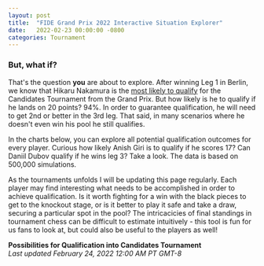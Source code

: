 ```yaml
---
layout: post
title:  "FIDE Grand Prix 2022 Interactive Situation Explorer"
date:   2022-02-23 00:00:00 -0800
categories: Tournament
---
```

<script src="https://cdn.plot.ly/plotly-latest.min.js"></script> 

### But, what if?

That's the question **you** are about to explore. After winning Leg 1 in Berlin, we know that Hikaru Nakamura is the [most likely to qualify][odds] for the Candidates Tournament from the Grand Prix. But how likely is he to qualify if he lands on 20 points? 94%. In order to guarantee qualification, he will need to get 2nd or better in the 3rd leg. That said, in many scenarios where he doesn't even win his pool he still qualifies. 

In the charts below, you can explore all potential qualification outcomes for every player. Curious how likely Anish Giri is to qualify if he scores 17? Can Daniil Dubov qualify if he wins leg 3? Take a look. The data is based on 500,000 simulations.

As the tournaments unfolds I will be updating this page regularly. Each player may find interesting what needs to be accomplished in order to achieve qualification. Is it worth fighting for a win with the black pieces to get to the knockout stage, or is it better to play it safe and take a draw, securing a particular spot in the pool? The intricacicies of final standings in tournament chess can be difficult to estimate intuitively - this tool is fun for us fans to look at, but could also be useful to the players as well!

**Possibilities for Qualification into Candidates Tournament** 
<br>
*Last updated February 24, 2022 12:00 AM PT GMT-8*
<div>                            <div id="089b5d05-8a50-40c1-a182-aa13a49aa068" class="plotly-graph-div" style="height:3500px; width:100%;"></div>            <script type="text/javascript">                                    window.PLOTLYENV=window.PLOTLYENV || {};                                    if (document.getElementById("089b5d05-8a50-40c1-a182-aa13a49aa068")) {                    Plotly.newPlot(                        "089b5d05-8a50-40c1-a182-aa13a49aa068",                        [{"alignmentgroup":"True","hovertemplate":"Probability: %{y}","legendgroup":"DNQ","marker":{"color":"#219ebc","pattern":{"shape":""}},"name":"DNQ","offsetgroup":"DNQ","orientation":"v","showlegend":true,"textposition":"auto","x":[0.0,1.0,2.0,3.0,4.0,5.0,6.0,7.0,8.0,9.0,10.0,11.0,12.0,13.0,14.0,15.0,16.0,17.0,20.0,23.0,26.0],"xaxis":"x23","y":[0.0,0.0,0.063356,0.052482,0.091642,0.116786,0.184954,0.0,0.0,0.211162,0.0,0.0,0.129804,0.0,0.0,0.124294,0.0,0.0,0.0,0.0,0.0],"yaxis":"y23","type":"bar"},{"alignmentgroup":"True","hovertemplate":"Probability: %{y}","legendgroup":"DNQ","marker":{"color":"#219ebc","pattern":{"shape":""}},"name":"DNQ","offsetgroup":"DNQ","orientation":"v","showlegend":false,"textposition":"auto","x":[0.0,1.0,2.0,3.0,4.0,5.0,6.0,7.0,8.0,9.0,10.0,11.0,12.0,13.0,14.0,15.0,16.0,17.0,20.0,23.0,26.0],"xaxis":"x22","y":[0.161892,0.110626,0.134104,0.130256,0.154982,0.06696,0.049466,0.07182,0.030768,0.015442,0.025254,0.018276,0.004844,0.008654,0.008468,0.001366,0.000932,0.001338,6.4e-05,0.0,0.0],"yaxis":"y22","type":"bar"},{"alignmentgroup":"True","hovertemplate":"Probability: %{y}","legendgroup":"DNQ","marker":{"color":"#219ebc","pattern":{"shape":""}},"name":"DNQ","offsetgroup":"DNQ","orientation":"v","showlegend":false,"textposition":"auto","x":[0.0,1.0,2.0,3.0,4.0,5.0,6.0,7.0,8.0,9.0,10.0,11.0,12.0,13.0,14.0,15.0,16.0,17.0,20.0,23.0,26.0],"xaxis":"x21","y":[0.2684,0.12163,0.139202,0.13834,0.177428,0.0,0.0,0.107166,0.0,0.0,0.030416,0.0,0.0,0.017222,0.0,0.0,0.0,0.0,0.0,0.0,0.0],"yaxis":"y21","type":"bar"},{"alignmentgroup":"True","hovertemplate":"Probability: %{y}","legendgroup":"DNQ","marker":{"color":"#219ebc","pattern":{"shape":""}},"name":"DNQ","offsetgroup":"DNQ","orientation":"v","showlegend":false,"textposition":"auto","x":[0.0,1.0,2.0,3.0,4.0,5.0,6.0,7.0,8.0,9.0,10.0,11.0,12.0,13.0,14.0,15.0,16.0,17.0,20.0,23.0,26.0],"xaxis":"x20","y":[0.343638,0.148476,0.150316,0.112604,0.116184,0.034586,0.021416,0.03814,0.01128,0.005494,0.00864,0.004488,0.00102,0.001512,0.001458,0.000166,7.4e-05,0.000162,4e-06,0.0,0.0],"yaxis":"y20","type":"bar"},{"alignmentgroup":"True","hovertemplate":"Probability: %{y}","legendgroup":"DNQ","marker":{"color":"#219ebc","pattern":{"shape":""}},"name":"DNQ","offsetgroup":"DNQ","orientation":"v","showlegend":false,"textposition":"auto","x":[0.0,1.0,2.0,3.0,4.0,5.0,6.0,7.0,8.0,9.0,10.0,11.0,12.0,13.0,14.0,15.0,16.0,17.0,20.0,23.0,26.0],"xaxis":"x19","y":[0.003118,0.005204,0.01299,0.021706,0.04153,0.039492,0.04899,0.067344,0.058294,0.039302,0.062734,0.09351,0.024634,0.047742,0.107352,0.023846,0.024558,0.052188,0.005452,0.0,0.0],"yaxis":"y19","type":"bar"},{"alignmentgroup":"True","hovertemplate":"Probability: %{y}","legendgroup":"DNQ","marker":{"color":"#219ebc","pattern":{"shape":""}},"name":"DNQ","offsetgroup":"DNQ","orientation":"v","showlegend":false,"textposition":"auto","x":[0.0,1.0,2.0,3.0,4.0,5.0,6.0,7.0,8.0,9.0,10.0,11.0,12.0,13.0,14.0,15.0,16.0,17.0,20.0,23.0,26.0],"xaxis":"x18","y":[0.0,0.0,0.0,0.210442,0.111576,0.196334,0.14056,0.175548,0.0,0.0,0.094588,0.0,0.0,0.041844,0.0,0.0,0.017884,0.0,0.0,0.0,0.0],"yaxis":"y18","type":"bar"},{"alignmentgroup":"True","hovertemplate":"Probability: %{y}","legendgroup":"DNQ","marker":{"color":"#219ebc","pattern":{"shape":""}},"name":"DNQ","offsetgroup":"DNQ","orientation":"v","showlegend":false,"textposition":"auto","x":[0.0,1.0,2.0,3.0,4.0,5.0,6.0,7.0,8.0,9.0,10.0,11.0,12.0,13.0,14.0,15.0,16.0,17.0,20.0,23.0,26.0],"xaxis":"x17","y":[0.021886,0.02664,0.05736,0.072628,0.121976,0.088564,0.096854,0.103018,0.072236,0.042022,0.053454,0.064948,0.020374,0.030554,0.047022,0.012322,0.009,0.014016,0.000954,0.0,0.0],"yaxis":"y17","type":"bar"},{"alignmentgroup":"True","hovertemplate":"Probability: %{y}","legendgroup":"DNQ","marker":{"color":"#219ebc","pattern":{"shape":""}},"name":"DNQ","offsetgroup":"DNQ","orientation":"v","showlegend":false,"textposition":"auto","x":[0.0,1.0,2.0,3.0,4.0,5.0,6.0,7.0,8.0,9.0,10.0,11.0,12.0,13.0,14.0,15.0,16.0,17.0,20.0,23.0,26.0],"xaxis":"x16","y":[0.481326,0.137918,0.129148,0.096448,0.085432,0.0,0.0,0.050162,0.0,0.0,0.014752,0.0,0.0,0.004788,0.0,0.0,0.0,0.0,0.0,0.0,0.0],"yaxis":"y16","type":"bar"},{"alignmentgroup":"True","hovertemplate":"Probability: %{y}","legendgroup":"DNQ","marker":{"color":"#219ebc","pattern":{"shape":""}},"name":"DNQ","offsetgroup":"DNQ","orientation":"v","showlegend":false,"textposition":"auto","x":[0.0,1.0,2.0,3.0,4.0,5.0,6.0,7.0,8.0,9.0,10.0,11.0,12.0,13.0,14.0,15.0,16.0,17.0,20.0,23.0,26.0],"xaxis":"x15","y":[0.398738,0.137386,0.143536,0.114176,0.122398,0.0,0.0,0.058634,0.0,0.0,0.018094,0.0,0.0,0.006976,0.0,0.0,0.0,0.0,0.0,0.0,0.0],"yaxis":"y15","type":"bar"},{"alignmentgroup":"True","hovertemplate":"Probability: %{y}","legendgroup":"DNQ","marker":{"color":"#219ebc","pattern":{"shape":""}},"name":"DNQ","offsetgroup":"DNQ","orientation":"v","showlegend":false,"textposition":"auto","x":[0.0,1.0,2.0,3.0,4.0,5.0,6.0,7.0,8.0,9.0,10.0,11.0,12.0,13.0,14.0,15.0,16.0,17.0,20.0,23.0,26.0],"xaxis":"x14","y":[0.0,0.0,0.0,0.0,0.0,0.0,0.0,0.0,0.0,0.0,0.0,0.0,0.0,0.105058,0.06884,0.11558,0.100966,0.077898,0.008796,0.0,0.0],"yaxis":"y14","type":"bar"},{"alignmentgroup":"True","hovertemplate":"Probability: %{y}","legendgroup":"DNQ","marker":{"color":"#219ebc","pattern":{"shape":""}},"name":"DNQ","offsetgroup":"DNQ","orientation":"v","showlegend":false,"textposition":"auto","x":[0.0,1.0,2.0,3.0,4.0,5.0,6.0,7.0,8.0,9.0,10.0,11.0,12.0,13.0,14.0,15.0,16.0,17.0,20.0,23.0,26.0],"xaxis":"x13","y":[0.0,0.0,0.0,0.0,0.0,0.0,0.0,0.096604,0.068898,0.12697,0.13573,0.244688,0.0,0.0,0.172542,0.0,0.0,0.053692,0.001702,0.0,0.0],"yaxis":"y13","type":"bar"},{"alignmentgroup":"True","hovertemplate":"Probability: %{y}","legendgroup":"DNQ","marker":{"color":"#219ebc","pattern":{"shape":""}},"name":"DNQ","offsetgroup":"DNQ","orientation":"v","showlegend":false,"textposition":"auto","x":[0.0,1.0,2.0,3.0,4.0,5.0,6.0,7.0,8.0,9.0,10.0,11.0,12.0,13.0,14.0,15.0,16.0,17.0,20.0,23.0,26.0],"xaxis":"x12","y":[0.0,0.0,0.0,0.0,0.0,0.0,0.0,0.0,0.0,0.0,0.053862,0.046998,0.082938,0.111578,0.21295,0.0,0.0,0.117288,0.017608,0.0,0.0],"yaxis":"y12","type":"bar"},{"alignmentgroup":"True","hovertemplate":"Probability: %{y}","legendgroup":"DNQ","marker":{"color":"#219ebc","pattern":{"shape":""}},"name":"DNQ","offsetgroup":"DNQ","orientation":"v","showlegend":false,"textposition":"auto","x":[0.0,1.0,2.0,3.0,4.0,5.0,6.0,7.0,8.0,9.0,10.0,11.0,12.0,13.0,14.0,15.0,16.0,17.0,20.0,23.0,26.0],"xaxis":"x11","y":[0.009196,0.013182,0.027564,0.042432,0.076704,0.063366,0.072328,0.087488,0.07134,0.031832,0.05439,0.075334,0.022082,0.04857,0.074802,0.023572,0.022162,0.0314,0.002766,0.0,0.0],"yaxis":"y11","type":"bar"},{"alignmentgroup":"True","hovertemplate":"Probability: %{y}","legendgroup":"DNQ","marker":{"color":"#219ebc","pattern":{"shape":""}},"name":"DNQ","offsetgroup":"DNQ","orientation":"v","showlegend":false,"textposition":"auto","x":[0.0,1.0,2.0,3.0,4.0,5.0,6.0,7.0,8.0,9.0,10.0,11.0,12.0,13.0,14.0,15.0,16.0,17.0,20.0,23.0,26.0],"xaxis":"x10","y":[0.016506,0.020646,0.050962,0.065504,0.119316,0.0905,0.107262,0.108834,0.087236,0.043702,0.052532,0.075448,0.01858,0.024742,0.049458,0.008888,0.006642,0.013208,0.001018,0.0,0.0],"yaxis":"y10","type":"bar"},{"alignmentgroup":"True","hovertemplate":"Probability: %{y}","legendgroup":"DNQ","marker":{"color":"#219ebc","pattern":{"shape":""}},"name":"DNQ","offsetgroup":"DNQ","orientation":"v","showlegend":false,"textposition":"auto","x":[0.0,1.0,2.0,3.0,4.0,5.0,6.0,7.0,8.0,9.0,10.0,11.0,12.0,13.0,14.0,15.0,16.0,17.0,20.0,23.0,26.0],"xaxis":"x9","y":[0.0,0.0,0.13092,0.086366,0.202164,0.1467,0.237468,0.0,0.0,0.125722,0.0,0.0,0.04833,0.0,0.0,0.018278,0.0,0.0,0.0,0.0,0.0],"yaxis":"y9","type":"bar"},{"alignmentgroup":"True","hovertemplate":"Probability: %{y}","legendgroup":"DNQ","marker":{"color":"#219ebc","pattern":{"shape":""}},"name":"DNQ","offsetgroup":"DNQ","orientation":"v","showlegend":false,"textposition":"auto","x":[0.0,1.0,2.0,3.0,4.0,5.0,6.0,7.0,8.0,9.0,10.0,11.0,12.0,13.0,14.0,15.0,16.0,17.0,20.0,23.0,26.0],"xaxis":"x8","y":[0.0,0.0,0.0,0.0,0.0,0.0,0.0,0.090336,0.070756,0.084796,0.127318,0.169112,0.0,0.0,0.266178,0.0,0.0,0.0706,0.005342,0.0,0.0],"yaxis":"y8","type":"bar"},{"alignmentgroup":"True","hovertemplate":"Probability: %{y}","legendgroup":"DNQ","marker":{"color":"#219ebc","pattern":{"shape":""}},"name":"DNQ","offsetgroup":"DNQ","orientation":"v","showlegend":false,"textposition":"auto","x":[0.0,1.0,2.0,3.0,4.0,5.0,6.0,7.0,8.0,9.0,10.0,11.0,12.0,13.0,14.0,15.0,16.0,17.0,20.0,23.0,26.0],"xaxis":"x7","y":[0.040446,0.042056,0.089202,0.098824,0.150394,0.097206,0.098884,0.100142,0.06355,0.03984,0.043762,0.048988,0.0138,0.016286,0.027346,0.0047,0.00301,0.005872,0.00035,0.0,0.0],"yaxis":"y7","type":"bar"},{"alignmentgroup":"True","hovertemplate":"Probability: %{y}","legendgroup":"DNQ","marker":{"color":"#219ebc","pattern":{"shape":""}},"name":"DNQ","offsetgroup":"DNQ","orientation":"v","showlegend":false,"textposition":"auto","x":[0.0,1.0,2.0,3.0,4.0,5.0,6.0,7.0,8.0,9.0,10.0,11.0,12.0,13.0,14.0,15.0,16.0,17.0,20.0,23.0,26.0],"xaxis":"x6","y":[0.004886,0.008106,0.016392,0.027524,0.053276,0.048192,0.05531,0.078176,0.06912,0.031812,0.058616,0.089936,0.021386,0.048372,0.093714,0.021472,0.023776,0.041748,0.003398,0.0,0.0],"yaxis":"y6","type":"bar"},{"alignmentgroup":"True","hovertemplate":"Probability: %{y}","legendgroup":"DNQ","marker":{"color":"#219ebc","pattern":{"shape":""}},"name":"DNQ","offsetgroup":"DNQ","orientation":"v","showlegend":false,"textposition":"auto","x":[0.0,1.0,2.0,3.0,4.0,5.0,6.0,7.0,8.0,9.0,10.0,11.0,12.0,13.0,14.0,15.0,16.0,17.0,20.0,23.0,26.0],"xaxis":"x5","y":[0.0,0.0,0.0,0.190482,0.103086,0.132818,0.14701,0.217232,0.0,0.0,0.138394,0.0,0.0,0.043294,0.0,0.0,0.019584,0.0,0.0,0.0,0.0],"yaxis":"y5","type":"bar"},{"alignmentgroup":"True","hovertemplate":"Probability: %{y}","legendgroup":"DNQ","marker":{"color":"#219ebc","pattern":{"shape":""}},"name":"DNQ","offsetgroup":"DNQ","orientation":"v","showlegend":false,"textposition":"auto","x":[0.0,1.0,2.0,3.0,4.0,5.0,6.0,7.0,8.0,9.0,10.0,11.0,12.0,13.0,14.0,15.0,16.0,17.0,20.0,23.0,26.0],"xaxis":"x4","y":[0.460672,0.134762,0.137294,0.099796,0.111482,0.0,0.0,0.044332,0.0,0.0,0.009516,0.0,0.0,0.00213,0.0,0.0,0.0,0.0,0.0,0.0,0.0],"yaxis":"y4","type":"bar"},{"alignmentgroup":"True","hovertemplate":"Probability: %{y}","legendgroup":"DNQ","marker":{"color":"#219ebc","pattern":{"shape":""}},"name":"DNQ","offsetgroup":"DNQ","orientation":"v","showlegend":false,"textposition":"auto","x":[0.0,1.0,2.0,3.0,4.0,5.0,6.0,7.0,8.0,9.0,10.0,11.0,12.0,13.0,14.0,15.0,16.0,17.0,20.0,23.0,26.0],"xaxis":"x3","y":[0.0,0.0,0.26831,0.129912,0.139058,0.13998,0.144794,0.0,0.0,0.116022,0.0,0.0,0.036694,0.0,0.0,0.019822,0.0,0.0,0.0,0.0,0.0],"yaxis":"y3","type":"bar"},{"alignmentgroup":"True","hovertemplate":"Probability: %{y}","legendgroup":"DNQ","marker":{"color":"#219ebc","pattern":{"shape":""}},"name":"DNQ","offsetgroup":"DNQ","orientation":"v","showlegend":false,"textposition":"auto","x":[0.0,1.0,2.0,3.0,4.0,5.0,6.0,7.0,8.0,9.0,10.0,11.0,12.0,13.0,14.0,15.0,16.0,17.0,20.0,23.0,26.0],"xaxis":"x2","y":[0.0,0.0,0.0,0.0,0.060516,0.052568,0.08874,0.115458,0.200606,0.0,0.0,0.193436,0.0,0.0,0.119678,0.0,0.0,0.029796,0.0,0.0,0.0],"yaxis":"y2","type":"bar"},{"alignmentgroup":"True","hovertemplate":"Probability: %{y}","legendgroup":"DNQ","marker":{"color":"#219ebc","pattern":{"shape":""}},"name":"DNQ","offsetgroup":"DNQ","orientation":"v","showlegend":false,"textposition":"auto","x":[0.0,1.0,2.0,3.0,4.0,5.0,6.0,7.0,8.0,9.0,10.0,11.0,12.0,13.0,14.0,15.0,16.0,17.0,20.0,23.0,26.0],"xaxis":"x","y":[0.050482,0.052134,0.098634,0.106332,0.140942,0.090756,0.080454,0.083872,0.046052,0.031422,0.043996,0.037498,0.016826,0.030172,0.029208,0.01182,0.007156,0.007654,0.000424,0.0,0.0],"yaxis":"y","type":"bar"},{"alignmentgroup":"True","hovertemplate":"Probability: %{y}","legendgroup":"Second","marker":{"color":"#023047","pattern":{"shape":""}},"name":"Second","offsetgroup":"Second","orientation":"v","showlegend":true,"textposition":"auto","x":[0.0,1.0,2.0,3.0,4.0,5.0,6.0,7.0,8.0,9.0,10.0,11.0,12.0,13.0,14.0,15.0,16.0,17.0,20.0,23.0,26.0],"xaxis":"x23","y":[0.0,0.0,0.0,0.0,0.0,0.0,0.0,0.0,0.0,0.0,0.0,0.0,0.0,0.0,0.0,0.02374,0.0,0.0,0.0,0.0,0.0],"yaxis":"y23","type":"bar"},{"alignmentgroup":"True","hovertemplate":"Probability: %{y}","legendgroup":"Second","marker":{"color":"#023047","pattern":{"shape":""}},"name":"Second","offsetgroup":"Second","orientation":"v","showlegend":false,"textposition":"auto","x":[0.0,1.0,2.0,3.0,4.0,5.0,6.0,7.0,8.0,9.0,10.0,11.0,12.0,13.0,14.0,15.0,16.0,17.0,20.0,23.0,26.0],"xaxis":"x22","y":[0.0,0.0,0.0,0.0,0.0,0.0,0.0,0.0,0.0,0.0,0.0,0.0,0.0,3.2e-05,0.000334,0.000336,0.00042,0.001474,0.000344,4e-05,0.0],"yaxis":"y22","type":"bar"},{"alignmentgroup":"True","hovertemplate":"Probability: %{y}","legendgroup":"Second","marker":{"color":"#023047","pattern":{"shape":""}},"name":"Second","offsetgroup":"Second","orientation":"v","showlegend":false,"textposition":"auto","x":[0.0,1.0,2.0,3.0,4.0,5.0,6.0,7.0,8.0,9.0,10.0,11.0,12.0,13.0,14.0,15.0,16.0,17.0,20.0,23.0,26.0],"xaxis":"x21","y":[0.0,0.0,0.0,0.0,0.0,0.0,0.0,0.0,0.0,0.0,0.0,0.0,0.0,0.000194,0.0,0.0,0.0,0.0,0.0,0.0,0.0],"yaxis":"y21","type":"bar"},{"alignmentgroup":"True","hovertemplate":"Probability: %{y}","legendgroup":"Second","marker":{"color":"#023047","pattern":{"shape":""}},"name":"Second","offsetgroup":"Second","orientation":"v","showlegend":false,"textposition":"auto","x":[0.0,1.0,2.0,3.0,4.0,5.0,6.0,7.0,8.0,9.0,10.0,11.0,12.0,13.0,14.0,15.0,16.0,17.0,20.0,23.0,26.0],"xaxis":"x20","y":[0.0,0.0,0.0,0.0,0.0,0.0,0.0,0.0,0.0,0.0,0.0,0.0,0.0,4e-06,4.6e-05,2.6e-05,3.2e-05,0.000136,2.6e-05,2e-06,0.0],"yaxis":"y20","type":"bar"},{"alignmentgroup":"True","hovertemplate":"Probability: %{y}","legendgroup":"Second","marker":{"color":"#023047","pattern":{"shape":""}},"name":"Second","offsetgroup":"Second","orientation":"v","showlegend":false,"textposition":"auto","x":[0.0,1.0,2.0,3.0,4.0,5.0,6.0,7.0,8.0,9.0,10.0,11.0,12.0,13.0,14.0,15.0,16.0,17.0,20.0,23.0,26.0],"xaxis":"x19","y":[0.0,0.0,0.0,0.0,0.0,0.0,0.0,0.0,0.0,0.0,0.0,0.0,0.0,0.000162,0.00272,0.004742,0.009322,0.046262,0.03164,0.006826,0.0],"yaxis":"y19","type":"bar"},{"alignmentgroup":"True","hovertemplate":"Probability: %{y}","legendgroup":"Second","marker":{"color":"#023047","pattern":{"shape":""}},"name":"Second","offsetgroup":"Second","orientation":"v","showlegend":false,"textposition":"auto","x":[0.0,1.0,2.0,3.0,4.0,5.0,6.0,7.0,8.0,9.0,10.0,11.0,12.0,13.0,14.0,15.0,16.0,17.0,20.0,23.0,26.0],"xaxis":"x18","y":[0.0,0.0,0.0,0.0,0.0,0.0,0.0,0.0,0.0,0.0,0.0,0.0,0.0,0.0,0.0,0.0,0.009062,0.0,0.0,0.0,0.0],"yaxis":"y18","type":"bar"},{"alignmentgroup":"True","hovertemplate":"Probability: %{y}","legendgroup":"Second","marker":{"color":"#023047","pattern":{"shape":""}},"name":"Second","offsetgroup":"Second","orientation":"v","showlegend":false,"textposition":"auto","x":[0.0,1.0,2.0,3.0,4.0,5.0,6.0,7.0,8.0,9.0,10.0,11.0,12.0,13.0,14.0,15.0,16.0,17.0,20.0,23.0,26.0],"xaxis":"x17","y":[0.0,0.0,0.0,0.0,0.0,0.0,0.0,0.0,0.0,0.0,0.0,0.0,0.0,8.2e-05,0.001128,0.002338,0.002958,0.013192,0.00528,0.00081,0.0],"yaxis":"y17","type":"bar"},{"alignmentgroup":"True","hovertemplate":"Probability: %{y}","legendgroup":"Second","marker":{"color":"#023047","pattern":{"shape":""}},"name":"Second","offsetgroup":"Second","orientation":"v","showlegend":false,"textposition":"auto","x":[0.0,1.0,2.0,3.0,4.0,5.0,6.0,7.0,8.0,9.0,10.0,11.0,12.0,13.0,14.0,15.0,16.0,17.0,20.0,23.0,26.0],"xaxis":"x16","y":[0.0,0.0,0.0,0.0,0.0,0.0,0.0,0.0,0.0,0.0,0.0,0.0,0.0,2.4e-05,0.0,0.0,0.0,0.0,0.0,0.0,0.0],"yaxis":"y16","type":"bar"},{"alignmentgroup":"True","hovertemplate":"Probability: %{y}","legendgroup":"Second","marker":{"color":"#023047","pattern":{"shape":""}},"name":"Second","offsetgroup":"Second","orientation":"v","showlegend":false,"textposition":"auto","x":[0.0,1.0,2.0,3.0,4.0,5.0,6.0,7.0,8.0,9.0,10.0,11.0,12.0,13.0,14.0,15.0,16.0,17.0,20.0,23.0,26.0],"xaxis":"x15","y":[0.0,0.0,0.0,0.0,0.0,0.0,0.0,0.0,0.0,0.0,0.0,0.0,0.0,5.8e-05,0.0,0.0,0.0,0.0,0.0,0.0,0.0],"yaxis":"y15","type":"bar"},{"alignmentgroup":"True","hovertemplate":"Probability: %{y}","legendgroup":"Second","marker":{"color":"#023047","pattern":{"shape":""}},"name":"Second","offsetgroup":"Second","orientation":"v","showlegend":false,"textposition":"auto","x":[0.0,1.0,2.0,3.0,4.0,5.0,6.0,7.0,8.0,9.0,10.0,11.0,12.0,13.0,14.0,15.0,16.0,17.0,20.0,23.0,26.0],"xaxis":"x14","y":[0.0,0.0,0.0,0.0,0.0,0.0,0.0,0.0,0.0,0.0,0.0,0.0,0.0,0.000602,0.0064,0.016626,0.031036,0.102248,0.06603,0.023162,0.0],"yaxis":"y14","type":"bar"},{"alignmentgroup":"True","hovertemplate":"Probability: %{y}","legendgroup":"Second","marker":{"color":"#023047","pattern":{"shape":""}},"name":"Second","offsetgroup":"Second","orientation":"v","showlegend":false,"textposition":"auto","x":[0.0,1.0,2.0,3.0,4.0,5.0,6.0,7.0,8.0,9.0,10.0,11.0,12.0,13.0,14.0,15.0,16.0,17.0,20.0,23.0,26.0],"xaxis":"x13","y":[0.0,0.0,0.0,0.0,0.0,0.0,0.0,0.0,0.0,0.0,0.0,0.0,0.0,0.0,0.001386,0.0,0.0,0.026488,0.020488,0.0,0.0],"yaxis":"y13","type":"bar"},{"alignmentgroup":"True","hovertemplate":"Probability: %{y}","legendgroup":"Second","marker":{"color":"#023047","pattern":{"shape":""}},"name":"Second","offsetgroup":"Second","orientation":"v","showlegend":false,"textposition":"auto","x":[0.0,1.0,2.0,3.0,4.0,5.0,6.0,7.0,8.0,9.0,10.0,11.0,12.0,13.0,14.0,15.0,16.0,17.0,20.0,23.0,26.0],"xaxis":"x12","y":[0.0,0.0,0.0,0.0,0.0,0.0,0.0,0.0,0.0,0.0,0.0,0.0,0.0,0.0,0.004318,0.0,0.0,0.075532,0.060684,0.003976,0.0],"yaxis":"y12","type":"bar"},{"alignmentgroup":"True","hovertemplate":"Probability: %{y}","legendgroup":"Second","marker":{"color":"#023047","pattern":{"shape":""}},"name":"Second","offsetgroup":"Second","orientation":"v","showlegend":false,"textposition":"auto","x":[0.0,1.0,2.0,3.0,4.0,5.0,6.0,7.0,8.0,9.0,10.0,11.0,12.0,13.0,14.0,15.0,16.0,17.0,20.0,23.0,26.0],"xaxis":"x11","y":[0.0,0.0,0.0,0.0,0.0,0.0,0.0,0.0,0.0,0.0,0.0,0.0,0.0,0.000178,0.002552,0.00547,0.009428,0.037514,0.01823,0.00476,0.0],"yaxis":"y11","type":"bar"},{"alignmentgroup":"True","hovertemplate":"Probability: %{y}","legendgroup":"Second","marker":{"color":"#023047","pattern":{"shape":""}},"name":"Second","offsetgroup":"Second","orientation":"v","showlegend":false,"textposition":"auto","x":[0.0,1.0,2.0,3.0,4.0,5.0,6.0,7.0,8.0,9.0,10.0,11.0,12.0,13.0,14.0,15.0,16.0,17.0,20.0,23.0,26.0],"xaxis":"x10","y":[0.0,0.0,0.0,0.0,0.0,0.0,0.0,0.0,0.0,0.0,0.0,0.0,0.0,7e-05,0.00102,0.00184,0.002488,0.012958,0.00475,0.000564,0.0],"yaxis":"y10","type":"bar"},{"alignmentgroup":"True","hovertemplate":"Probability: %{y}","legendgroup":"Second","marker":{"color":"#023047","pattern":{"shape":""}},"name":"Second","offsetgroup":"Second","orientation":"v","showlegend":false,"textposition":"auto","x":[0.0,1.0,2.0,3.0,4.0,5.0,6.0,7.0,8.0,9.0,10.0,11.0,12.0,13.0,14.0,15.0,16.0,17.0,20.0,23.0,26.0],"xaxis":"x9","y":[0.0,0.0,0.0,0.0,0.0,0.0,0.0,0.0,0.0,0.0,0.0,0.0,0.0,0.0,0.0,0.003782,0.0,0.0,0.0,0.0,0.0],"yaxis":"y9","type":"bar"},{"alignmentgroup":"True","hovertemplate":"Probability: %{y}","legendgroup":"Second","marker":{"color":"#023047","pattern":{"shape":""}},"name":"Second","offsetgroup":"Second","orientation":"v","showlegend":false,"textposition":"auto","x":[0.0,1.0,2.0,3.0,4.0,5.0,6.0,7.0,8.0,9.0,10.0,11.0,12.0,13.0,14.0,15.0,16.0,17.0,20.0,23.0,26.0],"xaxis":"x8","y":[0.0,0.0,0.0,0.0,0.0,0.0,0.0,0.0,0.0,0.0,0.0,0.0,0.0,0.0,0.001142,0.0,0.0,0.026644,0.041402,0.0,0.0],"yaxis":"y8","type":"bar"},{"alignmentgroup":"True","hovertemplate":"Probability: %{y}","legendgroup":"Second","marker":{"color":"#023047","pattern":{"shape":""}},"name":"Second","offsetgroup":"Second","orientation":"v","showlegend":false,"textposition":"auto","x":[0.0,1.0,2.0,3.0,4.0,5.0,6.0,7.0,8.0,9.0,10.0,11.0,12.0,13.0,14.0,15.0,16.0,17.0,20.0,23.0,26.0],"xaxis":"x7","y":[0.0,0.0,0.0,0.0,0.0,0.0,0.0,0.0,0.0,0.0,0.0,0.0,0.0,5.2e-05,0.000658,0.000942,0.001028,0.00526,0.001722,0.00017,0.0],"yaxis":"y7","type":"bar"},{"alignmentgroup":"True","hovertemplate":"Probability: %{y}","legendgroup":"Second","marker":{"color":"#023047","pattern":{"shape":""}},"name":"Second","offsetgroup":"Second","orientation":"v","showlegend":false,"textposition":"auto","x":[0.0,1.0,2.0,3.0,4.0,5.0,6.0,7.0,8.0,9.0,10.0,11.0,12.0,13.0,14.0,15.0,16.0,17.0,20.0,23.0,26.0],"xaxis":"x6","y":[0.0,0.0,0.0,0.0,0.0,0.0,0.0,0.0,0.0,0.0,0.0,0.0,0.0,0.000214,0.002814,0.005408,0.010544,0.045526,0.026578,0.006394,0.0],"yaxis":"y6","type":"bar"},{"alignmentgroup":"True","hovertemplate":"Probability: %{y}","legendgroup":"Second","marker":{"color":"#023047","pattern":{"shape":""}},"name":"Second","offsetgroup":"Second","orientation":"v","showlegend":false,"textposition":"auto","x":[0.0,1.0,2.0,3.0,4.0,5.0,6.0,7.0,8.0,9.0,10.0,11.0,12.0,13.0,14.0,15.0,16.0,17.0,20.0,23.0,26.0],"xaxis":"x5","y":[0.0,0.0,0.0,0.0,0.0,0.0,0.0,0.0,0.0,0.0,0.0,0.0,0.0,0.0,0.0,0.0,0.007188,0.0,0.0,0.0,0.0],"yaxis":"y5","type":"bar"},{"alignmentgroup":"True","hovertemplate":"Probability: %{y}","legendgroup":"Second","marker":{"color":"#023047","pattern":{"shape":""}},"name":"Second","offsetgroup":"Second","orientation":"v","showlegend":false,"textposition":"auto","x":[0.0,1.0,2.0,3.0,4.0,5.0,6.0,7.0,8.0,9.0,10.0,11.0,12.0,13.0,14.0,15.0,16.0,17.0,20.0,23.0,26.0],"xaxis":"x4","y":[0.0,0.0,0.0,0.0,0.0,0.0,0.0,0.0,0.0,0.0,0.0,0.0,0.0,1.4e-05,0.0,0.0,0.0,0.0,0.0,0.0,0.0],"yaxis":"y4","type":"bar"},{"alignmentgroup":"True","hovertemplate":"Probability: %{y}","legendgroup":"Second","marker":{"color":"#023047","pattern":{"shape":""}},"name":"Second","offsetgroup":"Second","orientation":"v","showlegend":false,"textposition":"auto","x":[0.0,1.0,2.0,3.0,4.0,5.0,6.0,7.0,8.0,9.0,10.0,11.0,12.0,13.0,14.0,15.0,16.0,17.0,20.0,23.0,26.0],"xaxis":"x3","y":[0.0,0.0,0.0,0.0,0.0,0.0,0.0,0.0,0.0,0.0,0.0,0.0,0.0,0.0,0.0,0.005022,0.0,0.0,0.0,0.0,0.0],"yaxis":"y3","type":"bar"},{"alignmentgroup":"True","hovertemplate":"Probability: %{y}","legendgroup":"Second","marker":{"color":"#023047","pattern":{"shape":""}},"name":"Second","offsetgroup":"Second","orientation":"v","showlegend":false,"textposition":"auto","x":[0.0,1.0,2.0,3.0,4.0,5.0,6.0,7.0,8.0,9.0,10.0,11.0,12.0,13.0,14.0,15.0,16.0,17.0,20.0,23.0,26.0],"xaxis":"x2","y":[0.0,0.0,0.0,0.0,0.0,0.0,0.0,0.0,0.0,0.0,0.0,0.0,0.0,0.0,0.001698,0.0,0.0,0.080538,0.0,0.0,0.0],"yaxis":"y2","type":"bar"},{"alignmentgroup":"True","hovertemplate":"Probability: %{y}","legendgroup":"Second","marker":{"color":"#023047","pattern":{"shape":""}},"name":"Second","offsetgroup":"Second","orientation":"v","showlegend":false,"textposition":"auto","x":[0.0,1.0,2.0,3.0,4.0,5.0,6.0,7.0,8.0,9.0,10.0,11.0,12.0,13.0,14.0,15.0,16.0,17.0,20.0,23.0,26.0],"xaxis":"x","y":[0.0,0.0,0.0,0.0,0.0,0.0,0.0,0.0,0.0,0.0,0.0,0.0,0.0,0.00012,0.001294,0.00263,0.003176,0.009238,0.003486,0.000726,0.0],"yaxis":"y","type":"bar"},{"alignmentgroup":"True","hovertemplate":"Probability: %{y}","legendgroup":"First","marker":{"color":"#ffb703","pattern":{"shape":""}},"name":"First","offsetgroup":"First","orientation":"v","showlegend":true,"textposition":"auto","x":[0.0,1.0,2.0,3.0,4.0,5.0,6.0,7.0,8.0,9.0,10.0,11.0,12.0,13.0,14.0,15.0,16.0,17.0,20.0,23.0,26.0],"xaxis":"x23","y":[0.0,0.0,0.0,0.0,0.0,0.0,0.0,0.0,0.0,0.0,0.0,0.0,0.0,0.0,0.0,0.00178,0.0,0.0,0.0,0.0,0.0],"yaxis":"y23","type":"bar"},{"alignmentgroup":"True","hovertemplate":"Probability: %{y}","legendgroup":"First","marker":{"color":"#ffb703","pattern":{"shape":""}},"name":"First","offsetgroup":"First","orientation":"v","showlegend":false,"textposition":"auto","x":[0.0,1.0,2.0,3.0,4.0,5.0,6.0,7.0,8.0,9.0,10.0,11.0,12.0,13.0,14.0,15.0,16.0,17.0,20.0,23.0,26.0],"xaxis":"x22","y":[0.0,0.0,0.0,0.0,0.0,0.0,0.0,0.0,0.0,0.0,0.0,0.0,0.0,0.0,1.4e-05,5.6e-05,9.8e-05,0.00057,0.000556,0.000168,4.6e-05],"yaxis":"y22","type":"bar"},{"alignmentgroup":"True","hovertemplate":"Probability: %{y}","legendgroup":"First","marker":{"color":"#ffb703","pattern":{"shape":""}},"name":"First","offsetgroup":"First","orientation":"v","showlegend":false,"textposition":"auto","x":[0.0,1.0,2.0,3.0,4.0,5.0,6.0,7.0,8.0,9.0,10.0,11.0,12.0,13.0,14.0,15.0,16.0,17.0,20.0,23.0,26.0],"xaxis":"x21","y":[0.0,0.0,0.0,0.0,0.0,0.0,0.0,0.0,0.0,0.0,0.0,0.0,0.0,2e-06,0.0,0.0,0.0,0.0,0.0,0.0,0.0],"yaxis":"y21","type":"bar"},{"alignmentgroup":"True","hovertemplate":"Probability: %{y}","legendgroup":"First","marker":{"color":"#ffb703","pattern":{"shape":""}},"name":"First","offsetgroup":"First","orientation":"v","showlegend":false,"textposition":"auto","x":[0.0,1.0,2.0,3.0,4.0,5.0,6.0,7.0,8.0,9.0,10.0,11.0,12.0,13.0,14.0,15.0,16.0,17.0,20.0,23.0,26.0],"xaxis":"x20","y":[0.0,0.0,0.0,0.0,0.0,0.0,0.0,0.0,0.0,0.0,0.0,0.0,0.0,0.0,2e-06,2e-06,2e-06,3.4e-05,2.2e-05,6e-06,2e-06],"yaxis":"y20","type":"bar"},{"alignmentgroup":"True","hovertemplate":"Probability: %{y}","legendgroup":"First","marker":{"color":"#ffb703","pattern":{"shape":""}},"name":"First","offsetgroup":"First","orientation":"v","showlegend":false,"textposition":"auto","x":[0.0,1.0,2.0,3.0,4.0,5.0,6.0,7.0,8.0,9.0,10.0,11.0,12.0,13.0,14.0,15.0,16.0,17.0,20.0,23.0,26.0],"xaxis":"x19","y":[0.0,0.0,0.0,0.0,0.0,0.0,0.0,0.0,0.0,0.0,0.0,0.0,0.0,2e-06,9.8e-05,0.000472,0.001722,0.016726,0.044258,0.032022,0.02304],"yaxis":"y19","type":"bar"},{"alignmentgroup":"True","hovertemplate":"Probability: %{y}","legendgroup":"First","marker":{"color":"#ffb703","pattern":{"shape":""}},"name":"First","offsetgroup":"First","orientation":"v","showlegend":false,"textposition":"auto","x":[0.0,1.0,2.0,3.0,4.0,5.0,6.0,7.0,8.0,9.0,10.0,11.0,12.0,13.0,14.0,15.0,16.0,17.0,20.0,23.0,26.0],"xaxis":"x18","y":[0.0,0.0,0.0,0.0,0.0,0.0,0.0,0.0,0.0,0.0,0.0,0.0,0.0,0.0,0.0,0.0,0.002162,0.0,0.0,0.0,0.0],"yaxis":"y18","type":"bar"},{"alignmentgroup":"True","hovertemplate":"Probability: %{y}","legendgroup":"First","marker":{"color":"#ffb703","pattern":{"shape":""}},"name":"First","offsetgroup":"First","orientation":"v","showlegend":false,"textposition":"auto","x":[0.0,1.0,2.0,3.0,4.0,5.0,6.0,7.0,8.0,9.0,10.0,11.0,12.0,13.0,14.0,15.0,16.0,17.0,20.0,23.0,26.0],"xaxis":"x17","y":[0.0,0.0,0.0,0.0,0.0,0.0,0.0,0.0,0.0,0.0,0.0,0.0,0.0,0.0,4.8e-05,0.000202,0.000628,0.005134,0.006774,0.003946,0.001652],"yaxis":"y17","type":"bar"},{"alignmentgroup":"True","hovertemplate":"Probability: %{y}","legendgroup":"First","marker":{"color":"#ffb703","pattern":{"shape":""}},"name":"First","offsetgroup":"First","orientation":"v","showlegend":false,"textposition":"auto","x":[0.0,1.0,2.0,3.0,4.0,5.0,6.0,7.0,8.0,9.0,10.0,11.0,12.0,13.0,14.0,15.0,16.0,17.0,20.0,23.0,26.0],"xaxis":"x16","y":[0.0,0.0,0.0,0.0,0.0,0.0,0.0,0.0,0.0,0.0,0.0,0.0,0.0,2e-06,0.0,0.0,0.0,0.0,0.0,0.0,0.0],"yaxis":"y16","type":"bar"},{"alignmentgroup":"True","hovertemplate":"Probability: %{y}","legendgroup":"First","marker":{"color":"#ffb703","pattern":{"shape":""}},"name":"First","offsetgroup":"First","orientation":"v","showlegend":false,"textposition":"auto","x":[0.0,1.0,2.0,3.0,4.0,5.0,6.0,7.0,8.0,9.0,10.0,11.0,12.0,13.0,14.0,15.0,16.0,17.0,20.0,23.0,26.0],"xaxis":"x15","y":[0.0,0.0,0.0,0.0,0.0,0.0,0.0,0.0,0.0,0.0,0.0,0.0,0.0,4e-06,0.0,0.0,0.0,0.0,0.0,0.0,0.0],"yaxis":"y15","type":"bar"},{"alignmentgroup":"True","hovertemplate":"Probability: %{y}","legendgroup":"First","marker":{"color":"#ffb703","pattern":{"shape":""}},"name":"First","offsetgroup":"First","orientation":"v","showlegend":false,"textposition":"auto","x":[0.0,1.0,2.0,3.0,4.0,5.0,6.0,7.0,8.0,9.0,10.0,11.0,12.0,13.0,14.0,15.0,16.0,17.0,20.0,23.0,26.0],"xaxis":"x14","y":[0.0,0.0,0.0,0.0,0.0,0.0,0.0,0.0,0.0,0.0,0.0,0.0,0.0,2e-06,0.000206,0.001018,0.00401,0.028746,0.073574,0.064226,0.104976],"yaxis":"y14","type":"bar"},{"alignmentgroup":"True","hovertemplate":"Probability: %{y}","legendgroup":"First","marker":{"color":"#ffb703","pattern":{"shape":""}},"name":"First","offsetgroup":"First","orientation":"v","showlegend":false,"textposition":"auto","x":[0.0,1.0,2.0,3.0,4.0,5.0,6.0,7.0,8.0,9.0,10.0,11.0,12.0,13.0,14.0,15.0,16.0,17.0,20.0,23.0,26.0],"xaxis":"x13","y":[0.0,0.0,0.0,0.0,0.0,0.0,0.0,0.0,0.0,0.0,0.0,0.0,0.0,0.0,1.8e-05,0.0,0.0,0.004344,0.04645,0.0,0.0],"yaxis":"y13","type":"bar"},{"alignmentgroup":"True","hovertemplate":"Probability: %{y}","legendgroup":"First","marker":{"color":"#ffb703","pattern":{"shape":""}},"name":"First","offsetgroup":"First","orientation":"v","showlegend":false,"textposition":"auto","x":[0.0,1.0,2.0,3.0,4.0,5.0,6.0,7.0,8.0,9.0,10.0,11.0,12.0,13.0,14.0,15.0,16.0,17.0,20.0,23.0,26.0],"xaxis":"x12","y":[0.0,0.0,0.0,0.0,0.0,0.0,0.0,0.0,0.0,0.0,0.0,0.0,0.0,0.0,8.6e-05,0.0,0.0,0.014782,0.0454,0.152,0.0],"yaxis":"y12","type":"bar"},{"alignmentgroup":"True","hovertemplate":"Probability: %{y}","legendgroup":"First","marker":{"color":"#ffb703","pattern":{"shape":""}},"name":"First","offsetgroup":"First","orientation":"v","showlegend":false,"textposition":"auto","x":[0.0,1.0,2.0,3.0,4.0,5.0,6.0,7.0,8.0,9.0,10.0,11.0,12.0,13.0,14.0,15.0,16.0,17.0,20.0,23.0,26.0],"xaxis":"x11","y":[0.0,0.0,0.0,0.0,0.0,0.0,0.0,0.0,0.0,0.0,0.0,0.0,0.0,6e-06,0.000142,0.000558,0.001588,0.014274,0.02149,0.018142,0.015158],"yaxis":"y11","type":"bar"},{"alignmentgroup":"True","hovertemplate":"Probability: %{y}","legendgroup":"First","marker":{"color":"#ffb703","pattern":{"shape":""}},"name":"First","offsetgroup":"First","orientation":"v","showlegend":false,"textposition":"auto","x":[0.0,1.0,2.0,3.0,4.0,5.0,6.0,7.0,8.0,9.0,10.0,11.0,12.0,13.0,14.0,15.0,16.0,17.0,20.0,23.0,26.0],"xaxis":"x10","y":[0.0,0.0,0.0,0.0,0.0,0.0,0.0,0.0,0.0,0.0,0.0,0.0,0.0,0.0,4.2e-05,0.000212,0.000432,0.004906,0.005744,0.002976,0.001014],"yaxis":"y10","type":"bar"},{"alignmentgroup":"True","hovertemplate":"Probability: %{y}","legendgroup":"First","marker":{"color":"#ffb703","pattern":{"shape":""}},"name":"First","offsetgroup":"First","orientation":"v","showlegend":false,"textposition":"auto","x":[0.0,1.0,2.0,3.0,4.0,5.0,6.0,7.0,8.0,9.0,10.0,11.0,12.0,13.0,14.0,15.0,16.0,17.0,20.0,23.0,26.0],"xaxis":"x9","y":[0.0,0.0,0.0,0.0,0.0,0.0,0.0,0.0,0.0,0.0,0.0,0.0,0.0,0.0,0.0,0.00027,0.0,0.0,0.0,0.0,0.0],"yaxis":"y9","type":"bar"},{"alignmentgroup":"True","hovertemplate":"Probability: %{y}","legendgroup":"First","marker":{"color":"#ffb703","pattern":{"shape":""}},"name":"First","offsetgroup":"First","orientation":"v","showlegend":false,"textposition":"auto","x":[0.0,1.0,2.0,3.0,4.0,5.0,6.0,7.0,8.0,9.0,10.0,11.0,12.0,13.0,14.0,15.0,16.0,17.0,20.0,23.0,26.0],"xaxis":"x8","y":[0.0,0.0,0.0,0.0,0.0,0.0,0.0,0.0,0.0,0.0,0.0,0.0,0.0,0.0,1e-05,0.0,0.0,0.00405,0.042314,0.0,0.0],"yaxis":"y8","type":"bar"},{"alignmentgroup":"True","hovertemplate":"Probability: %{y}","legendgroup":"First","marker":{"color":"#ffb703","pattern":{"shape":""}},"name":"First","offsetgroup":"First","orientation":"v","showlegend":false,"textposition":"auto","x":[0.0,1.0,2.0,3.0,4.0,5.0,6.0,7.0,8.0,9.0,10.0,11.0,12.0,13.0,14.0,15.0,16.0,17.0,20.0,23.0,26.0],"xaxis":"x7","y":[0.0,0.0,0.0,0.0,0.0,0.0,0.0,0.0,0.0,0.0,0.0,0.0,0.0,0.0,1.6e-05,9.6e-05,0.000224,0.001944,0.002114,0.000914,0.000202],"yaxis":"y7","type":"bar"},{"alignmentgroup":"True","hovertemplate":"Probability: %{y}","legendgroup":"First","marker":{"color":"#ffb703","pattern":{"shape":""}},"name":"First","offsetgroup":"First","orientation":"v","showlegend":false,"textposition":"auto","x":[0.0,1.0,2.0,3.0,4.0,5.0,6.0,7.0,8.0,9.0,10.0,11.0,12.0,13.0,14.0,15.0,16.0,17.0,20.0,23.0,26.0],"xaxis":"x6","y":[0.0,0.0,0.0,0.0,0.0,0.0,0.0,0.0,0.0,0.0,0.0,0.0,0.0,0.0,0.000126,0.000468,0.001794,0.018888,0.0361,0.027926,0.022008],"yaxis":"y6","type":"bar"},{"alignmentgroup":"True","hovertemplate":"Probability: %{y}","legendgroup":"First","marker":{"color":"#ffb703","pattern":{"shape":""}},"name":"First","offsetgroup":"First","orientation":"v","showlegend":false,"textposition":"auto","x":[0.0,1.0,2.0,3.0,4.0,5.0,6.0,7.0,8.0,9.0,10.0,11.0,12.0,13.0,14.0,15.0,16.0,17.0,20.0,23.0,26.0],"xaxis":"x5","y":[0.0,0.0,0.0,0.0,0.0,0.0,0.0,0.0,0.0,0.0,0.0,0.0,0.0,0.0,0.0,0.0,0.000912,0.0,0.0,0.0,0.0],"yaxis":"y5","type":"bar"},{"alignmentgroup":"True","hovertemplate":"Probability: %{y}","legendgroup":"First","marker":{"color":"#ffb703","pattern":{"shape":""}},"name":"First","offsetgroup":"First","orientation":"v","showlegend":false,"textposition":"auto","x":[0.0,1.0,2.0,3.0,4.0,5.0,6.0,7.0,8.0,9.0,10.0,11.0,12.0,13.0,14.0,15.0,16.0,17.0,20.0,23.0,26.0],"xaxis":"x4","y":[0.0,0.0,0.0,0.0,0.0,0.0,0.0,0.0,0.0,0.0,0.0,0.0,0.0,2e-06,0.0,0.0,0.0,0.0,0.0,0.0,0.0],"yaxis":"y4","type":"bar"},{"alignmentgroup":"True","hovertemplate":"Probability: %{y}","legendgroup":"First","marker":{"color":"#ffb703","pattern":{"shape":""}},"name":"First","offsetgroup":"First","orientation":"v","showlegend":false,"textposition":"auto","x":[0.0,1.0,2.0,3.0,4.0,5.0,6.0,7.0,8.0,9.0,10.0,11.0,12.0,13.0,14.0,15.0,16.0,17.0,20.0,23.0,26.0],"xaxis":"x3","y":[0.0,0.0,0.0,0.0,0.0,0.0,0.0,0.0,0.0,0.0,0.0,0.0,0.0,0.0,0.0,0.000386,0.0,0.0,0.0,0.0,0.0],"yaxis":"y3","type":"bar"},{"alignmentgroup":"True","hovertemplate":"Probability: %{y}","legendgroup":"First","marker":{"color":"#ffb703","pattern":{"shape":""}},"name":"First","offsetgroup":"First","orientation":"v","showlegend":false,"textposition":"auto","x":[0.0,1.0,2.0,3.0,4.0,5.0,6.0,7.0,8.0,9.0,10.0,11.0,12.0,13.0,14.0,15.0,16.0,17.0,20.0,23.0,26.0],"xaxis":"x2","y":[0.0,0.0,0.0,0.0,0.0,0.0,0.0,0.0,0.0,0.0,0.0,0.0,0.0,0.0,2.8e-05,0.0,0.0,0.056938,0.0,0.0,0.0],"yaxis":"y2","type":"bar"},{"alignmentgroup":"True","hovertemplate":"Probability: %{y}","legendgroup":"First","marker":{"color":"#ffb703","pattern":{"shape":""}},"name":"First","offsetgroup":"First","orientation":"v","showlegend":false,"textposition":"auto","x":[0.0,1.0,2.0,3.0,4.0,5.0,6.0,7.0,8.0,9.0,10.0,11.0,12.0,13.0,14.0,15.0,16.0,17.0,20.0,23.0,26.0],"xaxis":"x","y":[0.0,0.0,0.0,0.0,0.0,0.0,0.0,0.0,0.0,0.0,0.0,0.0,0.0,4e-06,5.4e-05,0.000254,0.000612,0.00365,0.004712,0.002808,0.001402],"yaxis":"y","type":"bar"}],                        {"annotations":[{"showarrow":false,"text":"Yu Yangyi","x":0.5,"xanchor":"center","xref":"paper","y":0.024347826086956525,"yanchor":"bottom","yref":"paper"},{"showarrow":false,"text":"Wesley So","x":0.5,"xanchor":"center","xref":"paper","y":0.06869565217391305,"yanchor":"bottom","yref":"paper"},{"showarrow":false,"text":"Vladimir Fedoseev","x":0.5,"xanchor":"center","xref":"paper","y":0.11304347826086958,"yanchor":"bottom","yref":"paper"},{"showarrow":false,"text":"Vincent Keymer","x":0.5,"xanchor":"center","xref":"paper","y":0.15739130434782608,"yanchor":"bottom","yref":"paper"},{"showarrow":false,"text":"Vidit Gujrathi","x":0.5,"xanchor":"center","xref":"paper","y":0.20173913043478262,"yanchor":"bottom","yref":"paper"},{"showarrow":false,"text":"Shakhriyar Mamedyarov","x":0.5,"xanchor":"center","xref":"paper","y":0.24608695652173915,"yanchor":"bottom","yref":"paper"},{"showarrow":false,"text":"Sam Shankland","x":0.5,"xanchor":"center","xref":"paper","y":0.29043478260869565,"yanchor":"bottom","yref":"paper"},{"showarrow":false,"text":"Richard Rapport","x":0.5,"xanchor":"center","xref":"paper","y":0.3347826086956522,"yanchor":"bottom","yref":"paper"},{"showarrow":false,"text":"Pentala Harikrishna","x":0.5,"xanchor":"center","xref":"paper","y":0.37913043478260866,"yanchor":"bottom","yref":"paper"},{"showarrow":false,"text":"Nikita Vitiugov","x":0.5,"xanchor":"center","xref":"paper","y":0.4234782608695652,"yanchor":"bottom","yref":"paper"},{"showarrow":false,"text":"Maxime Vachier-Lagrave","x":0.5,"xanchor":"center","xref":"paper","y":0.4678260869565217,"yanchor":"bottom","yref":"paper"},{"showarrow":false,"text":"Levon Aronian","x":0.5,"xanchor":"center","xref":"paper","y":0.5121739130434783,"yanchor":"bottom","yref":"paper"},{"showarrow":false,"text":"Leinier Dominguez","x":0.5,"xanchor":"center","xref":"paper","y":0.5565217391304347,"yanchor":"bottom","yref":"paper"},{"showarrow":false,"text":"Hikaru Nakamura","x":0.5,"xanchor":"center","xref":"paper","y":0.6008695652173912,"yanchor":"bottom","yref":"paper"},{"showarrow":false,"text":"Grigoriy Oparin","x":0.5,"xanchor":"center","xref":"paper","y":0.6452173913043477,"yanchor":"bottom","yref":"paper"},{"showarrow":false,"text":"Etienne Bacrot","x":0.5,"xanchor":"center","xref":"paper","y":0.6895652173913043,"yanchor":"bottom","yref":"paper"},{"showarrow":false,"text":"Dmitry Andreikin","x":0.5,"xanchor":"center","xref":"paper","y":0.7339130434782608,"yanchor":"bottom","yref":"paper"},{"showarrow":false,"text":"Daniil Dubov","x":0.5,"xanchor":"center","xref":"paper","y":0.7782608695652173,"yanchor":"bottom","yref":"paper"},{"showarrow":false,"text":"Anish Giri","x":0.5,"xanchor":"center","xref":"paper","y":0.8226086956521739,"yanchor":"bottom","yref":"paper"},{"showarrow":false,"text":"Amin Tabatabae","x":0.5,"xanchor":"center","xref":"paper","y":0.8669565217391304,"yanchor":"bottom","yref":"paper"},{"showarrow":false,"text":"Alexei Shirov","x":0.5,"xanchor":"center","xref":"paper","y":0.9113043478260869,"yanchor":"bottom","yref":"paper"},{"showarrow":false,"text":"Alexandr Predke","x":0.5,"xanchor":"center","xref":"paper","y":0.9556521739130435,"yanchor":"bottom","yref":"paper"},{"showarrow":false,"text":"Alexander Grischuk","x":0.5,"xanchor":"center","xref":"paper","y":1.0,"yanchor":"bottom","yref":"paper"}],"barmode":"relative","height":3500,"hovermode":"x unified","legend":{"title":{"text":"Grand Prix Result"},"tracegroupgap":0},"margin":{"t":60},"template":{"data":{"barpolar":[{"marker":{"line":{"color":"white","width":0.5},"pattern":{"fillmode":"overlay","size":10,"solidity":0.2}},"type":"barpolar"}],"bar":[{"error_x":{"color":"rgb(36,36,36)"},"error_y":{"color":"rgb(36,36,36)"},"marker":{"line":{"color":"white","width":0.5},"pattern":{"fillmode":"overlay","size":10,"solidity":0.2}},"type":"bar"}],"carpet":[{"aaxis":{"endlinecolor":"rgb(36,36,36)","gridcolor":"white","linecolor":"white","minorgridcolor":"white","startlinecolor":"rgb(36,36,36)"},"baxis":{"endlinecolor":"rgb(36,36,36)","gridcolor":"white","linecolor":"white","minorgridcolor":"white","startlinecolor":"rgb(36,36,36)"},"type":"carpet"}],"choropleth":[{"colorbar":{"outlinewidth":1,"tickcolor":"rgb(36,36,36)","ticks":"outside"},"type":"choropleth"}],"contourcarpet":[{"colorbar":{"outlinewidth":1,"tickcolor":"rgb(36,36,36)","ticks":"outside"},"type":"contourcarpet"}],"contour":[{"colorbar":{"outlinewidth":1,"tickcolor":"rgb(36,36,36)","ticks":"outside"},"colorscale":[[0.0,"#440154"],[0.1111111111111111,"#482878"],[0.2222222222222222,"#3e4989"],[0.3333333333333333,"#31688e"],[0.4444444444444444,"#26828e"],[0.5555555555555556,"#1f9e89"],[0.6666666666666666,"#35b779"],[0.7777777777777778,"#6ece58"],[0.8888888888888888,"#b5de2b"],[1.0,"#fde725"]],"type":"contour"}],"heatmapgl":[{"colorbar":{"outlinewidth":1,"tickcolor":"rgb(36,36,36)","ticks":"outside"},"colorscale":[[0.0,"#440154"],[0.1111111111111111,"#482878"],[0.2222222222222222,"#3e4989"],[0.3333333333333333,"#31688e"],[0.4444444444444444,"#26828e"],[0.5555555555555556,"#1f9e89"],[0.6666666666666666,"#35b779"],[0.7777777777777778,"#6ece58"],[0.8888888888888888,"#b5de2b"],[1.0,"#fde725"]],"type":"heatmapgl"}],"heatmap":[{"colorbar":{"outlinewidth":1,"tickcolor":"rgb(36,36,36)","ticks":"outside"},"colorscale":[[0.0,"#440154"],[0.1111111111111111,"#482878"],[0.2222222222222222,"#3e4989"],[0.3333333333333333,"#31688e"],[0.4444444444444444,"#26828e"],[0.5555555555555556,"#1f9e89"],[0.6666666666666666,"#35b779"],[0.7777777777777778,"#6ece58"],[0.8888888888888888,"#b5de2b"],[1.0,"#fde725"]],"type":"heatmap"}],"histogram2dcontour":[{"colorbar":{"outlinewidth":1,"tickcolor":"rgb(36,36,36)","ticks":"outside"},"colorscale":[[0.0,"#440154"],[0.1111111111111111,"#482878"],[0.2222222222222222,"#3e4989"],[0.3333333333333333,"#31688e"],[0.4444444444444444,"#26828e"],[0.5555555555555556,"#1f9e89"],[0.6666666666666666,"#35b779"],[0.7777777777777778,"#6ece58"],[0.8888888888888888,"#b5de2b"],[1.0,"#fde725"]],"type":"histogram2dcontour"}],"histogram2d":[{"colorbar":{"outlinewidth":1,"tickcolor":"rgb(36,36,36)","ticks":"outside"},"colorscale":[[0.0,"#440154"],[0.1111111111111111,"#482878"],[0.2222222222222222,"#3e4989"],[0.3333333333333333,"#31688e"],[0.4444444444444444,"#26828e"],[0.5555555555555556,"#1f9e89"],[0.6666666666666666,"#35b779"],[0.7777777777777778,"#6ece58"],[0.8888888888888888,"#b5de2b"],[1.0,"#fde725"]],"type":"histogram2d"}],"histogram":[{"marker":{"line":{"color":"white","width":0.6}},"type":"histogram"}],"mesh3d":[{"colorbar":{"outlinewidth":1,"tickcolor":"rgb(36,36,36)","ticks":"outside"},"type":"mesh3d"}],"parcoords":[{"line":{"colorbar":{"outlinewidth":1,"tickcolor":"rgb(36,36,36)","ticks":"outside"}},"type":"parcoords"}],"pie":[{"automargin":true,"type":"pie"}],"scatter3d":[{"line":{"colorbar":{"outlinewidth":1,"tickcolor":"rgb(36,36,36)","ticks":"outside"}},"marker":{"colorbar":{"outlinewidth":1,"tickcolor":"rgb(36,36,36)","ticks":"outside"}},"type":"scatter3d"}],"scattercarpet":[{"marker":{"colorbar":{"outlinewidth":1,"tickcolor":"rgb(36,36,36)","ticks":"outside"}},"type":"scattercarpet"}],"scattergeo":[{"marker":{"colorbar":{"outlinewidth":1,"tickcolor":"rgb(36,36,36)","ticks":"outside"}},"type":"scattergeo"}],"scattergl":[{"marker":{"colorbar":{"outlinewidth":1,"tickcolor":"rgb(36,36,36)","ticks":"outside"}},"type":"scattergl"}],"scattermapbox":[{"marker":{"colorbar":{"outlinewidth":1,"tickcolor":"rgb(36,36,36)","ticks":"outside"}},"type":"scattermapbox"}],"scatterpolargl":[{"marker":{"colorbar":{"outlinewidth":1,"tickcolor":"rgb(36,36,36)","ticks":"outside"}},"type":"scatterpolargl"}],"scatterpolar":[{"marker":{"colorbar":{"outlinewidth":1,"tickcolor":"rgb(36,36,36)","ticks":"outside"}},"type":"scatterpolar"}],"scatter":[{"marker":{"colorbar":{"outlinewidth":1,"tickcolor":"rgb(36,36,36)","ticks":"outside"}},"type":"scatter"}],"scatterternary":[{"marker":{"colorbar":{"outlinewidth":1,"tickcolor":"rgb(36,36,36)","ticks":"outside"}},"type":"scatterternary"}],"surface":[{"colorbar":{"outlinewidth":1,"tickcolor":"rgb(36,36,36)","ticks":"outside"},"colorscale":[[0.0,"#440154"],[0.1111111111111111,"#482878"],[0.2222222222222222,"#3e4989"],[0.3333333333333333,"#31688e"],[0.4444444444444444,"#26828e"],[0.5555555555555556,"#1f9e89"],[0.6666666666666666,"#35b779"],[0.7777777777777778,"#6ece58"],[0.8888888888888888,"#b5de2b"],[1.0,"#fde725"]],"type":"surface"}],"table":[{"cells":{"fill":{"color":"rgb(237,237,237)"},"line":{"color":"white"}},"header":{"fill":{"color":"rgb(217,217,217)"},"line":{"color":"white"}},"type":"table"}]},"layout":{"annotationdefaults":{"arrowhead":0,"arrowwidth":1},"autotypenumbers":"strict","coloraxis":{"colorbar":{"outlinewidth":1,"tickcolor":"rgb(36,36,36)","ticks":"outside"}},"colorscale":{"diverging":[[0.0,"rgb(103,0,31)"],[0.1,"rgb(178,24,43)"],[0.2,"rgb(214,96,77)"],[0.3,"rgb(244,165,130)"],[0.4,"rgb(253,219,199)"],[0.5,"rgb(247,247,247)"],[0.6,"rgb(209,229,240)"],[0.7,"rgb(146,197,222)"],[0.8,"rgb(67,147,195)"],[0.9,"rgb(33,102,172)"],[1.0,"rgb(5,48,97)"]],"sequential":[[0.0,"#440154"],[0.1111111111111111,"#482878"],[0.2222222222222222,"#3e4989"],[0.3333333333333333,"#31688e"],[0.4444444444444444,"#26828e"],[0.5555555555555556,"#1f9e89"],[0.6666666666666666,"#35b779"],[0.7777777777777778,"#6ece58"],[0.8888888888888888,"#b5de2b"],[1.0,"#fde725"]],"sequentialminus":[[0.0,"#440154"],[0.1111111111111111,"#482878"],[0.2222222222222222,"#3e4989"],[0.3333333333333333,"#31688e"],[0.4444444444444444,"#26828e"],[0.5555555555555556,"#1f9e89"],[0.6666666666666666,"#35b779"],[0.7777777777777778,"#6ece58"],[0.8888888888888888,"#b5de2b"],[1.0,"#fde725"]]},"colorway":["#1F77B4","#FF7F0E","#2CA02C","#D62728","#9467BD","#8C564B","#E377C2","#7F7F7F","#BCBD22","#17BECF"],"font":{"color":"rgb(36,36,36)"},"geo":{"bgcolor":"white","lakecolor":"white","landcolor":"white","showlakes":true,"showland":true,"subunitcolor":"white"},"hoverlabel":{"align":"left"},"hovermode":"closest","mapbox":{"style":"light"},"paper_bgcolor":"white","plot_bgcolor":"white","polar":{"angularaxis":{"gridcolor":"rgb(232,232,232)","linecolor":"rgb(36,36,36)","showgrid":false,"showline":true,"ticks":"outside"},"bgcolor":"white","radialaxis":{"gridcolor":"rgb(232,232,232)","linecolor":"rgb(36,36,36)","showgrid":false,"showline":true,"ticks":"outside"}},"scene":{"xaxis":{"backgroundcolor":"white","gridcolor":"rgb(232,232,232)","gridwidth":2,"linecolor":"rgb(36,36,36)","showbackground":true,"showgrid":false,"showline":true,"ticks":"outside","zeroline":false,"zerolinecolor":"rgb(36,36,36)"},"yaxis":{"backgroundcolor":"white","gridcolor":"rgb(232,232,232)","gridwidth":2,"linecolor":"rgb(36,36,36)","showbackground":true,"showgrid":false,"showline":true,"ticks":"outside","zeroline":false,"zerolinecolor":"rgb(36,36,36)"},"zaxis":{"backgroundcolor":"white","gridcolor":"rgb(232,232,232)","gridwidth":2,"linecolor":"rgb(36,36,36)","showbackground":true,"showgrid":false,"showline":true,"ticks":"outside","zeroline":false,"zerolinecolor":"rgb(36,36,36)"}},"shapedefaults":{"fillcolor":"black","line":{"width":0},"opacity":0.3},"ternary":{"aaxis":{"gridcolor":"rgb(232,232,232)","linecolor":"rgb(36,36,36)","showgrid":false,"showline":true,"ticks":"outside"},"baxis":{"gridcolor":"rgb(232,232,232)","linecolor":"rgb(36,36,36)","showgrid":false,"showline":true,"ticks":"outside"},"bgcolor":"white","caxis":{"gridcolor":"rgb(232,232,232)","linecolor":"rgb(36,36,36)","showgrid":false,"showline":true,"ticks":"outside"}},"title":{"x":0.05},"xaxis":{"automargin":true,"gridcolor":"rgb(232,232,232)","linecolor":"rgb(36,36,36)","showgrid":false,"showline":true,"ticks":"outside","title":{"standoff":15},"zeroline":false,"zerolinecolor":"rgb(36,36,36)"},"yaxis":{"automargin":true,"gridcolor":"rgb(232,232,232)","linecolor":"rgb(36,36,36)","showgrid":false,"showline":true,"ticks":"outside","title":{"standoff":15},"zeroline":false,"zerolinecolor":"rgb(36,36,36)"}}},"xaxis":{"anchor":"y","domain":[0.0,1.0],"title":{"text":"Score"}},"yaxis":{"anchor":"x","domain":[0.0,0.024347826086956525],"tickformat":",.1%","title":{"text":"Probability"}},"xaxis2":{"anchor":"y2","domain":[0.0,1.0],"matches":"x","showticklabels":false},"yaxis2":{"anchor":"x2","domain":[0.044347826086956525,0.06869565217391305],"tickformat":",.1%","title":{"text":"Probability"}},"xaxis3":{"anchor":"y3","domain":[0.0,1.0],"matches":"x","showticklabels":false},"yaxis3":{"anchor":"x3","domain":[0.08869565217391305,0.11304347826086958],"tickformat":",.1%","title":{"text":"Probability"}},"xaxis4":{"anchor":"y4","domain":[0.0,1.0],"matches":"x","showticklabels":false},"yaxis4":{"anchor":"x4","domain":[0.13304347826086957,0.15739130434782608],"tickformat":",.1%","title":{"text":"Probability"}},"xaxis5":{"anchor":"y5","domain":[0.0,1.0],"matches":"x","showticklabels":false},"yaxis5":{"anchor":"x5","domain":[0.1773913043478261,0.20173913043478262],"tickformat":",.1%","title":{"text":"Probability"}},"xaxis6":{"anchor":"y6","domain":[0.0,1.0],"matches":"x","showticklabels":false},"yaxis6":{"anchor":"x6","domain":[0.22173913043478263,0.24608695652173915],"tickformat":",.1%","title":{"text":"Probability"}},"xaxis7":{"anchor":"y7","domain":[0.0,1.0],"matches":"x","showticklabels":false},"yaxis7":{"anchor":"x7","domain":[0.26608695652173914,0.29043478260869565],"tickformat":",.1%","title":{"text":"Probability"}},"xaxis8":{"anchor":"y8","domain":[0.0,1.0],"matches":"x","showticklabels":false},"yaxis8":{"anchor":"x8","domain":[0.31043478260869567,0.3347826086956522],"tickformat":",.1%","title":{"text":"Probability"}},"xaxis9":{"anchor":"y9","domain":[0.0,1.0],"matches":"x","showticklabels":false},"yaxis9":{"anchor":"x9","domain":[0.35478260869565215,0.37913043478260866],"tickformat":",.1%","title":{"text":"Probability"}},"xaxis10":{"anchor":"y10","domain":[0.0,1.0],"matches":"x","showticklabels":false},"yaxis10":{"anchor":"x10","domain":[0.3991304347826087,0.4234782608695652],"tickformat":",.1%","title":{"text":"Probability"}},"xaxis11":{"anchor":"y11","domain":[0.0,1.0],"matches":"x","showticklabels":false},"yaxis11":{"anchor":"x11","domain":[0.4434782608695652,0.4678260869565217],"tickformat":",.1%","title":{"text":"Probability"}},"xaxis12":{"anchor":"y12","domain":[0.0,1.0],"matches":"x","showticklabels":false},"yaxis12":{"anchor":"x12","domain":[0.48782608695652174,0.5121739130434783],"tickformat":",.1%","title":{"text":"Probability"}},"xaxis13":{"anchor":"y13","domain":[0.0,1.0],"matches":"x","showticklabels":false},"yaxis13":{"anchor":"x13","domain":[0.5321739130434782,0.5565217391304347],"tickformat":",.1%","title":{"text":"Probability"}},"xaxis14":{"anchor":"y14","domain":[0.0,1.0],"matches":"x","showticklabels":false},"yaxis14":{"anchor":"x14","domain":[0.5765217391304347,0.6008695652173912],"tickformat":",.1%","title":{"text":"Probability"}},"xaxis15":{"anchor":"y15","domain":[0.0,1.0],"matches":"x","showticklabels":false},"yaxis15":{"anchor":"x15","domain":[0.6208695652173912,0.6452173913043477],"tickformat":",.1%","title":{"text":"Probability"}},"xaxis16":{"anchor":"y16","domain":[0.0,1.0],"matches":"x","showticklabels":false},"yaxis16":{"anchor":"x16","domain":[0.6652173913043478,0.6895652173913043],"tickformat":",.1%","title":{"text":"Probability"}},"xaxis17":{"anchor":"y17","domain":[0.0,1.0],"matches":"x","showticklabels":false},"yaxis17":{"anchor":"x17","domain":[0.7095652173913043,0.7339130434782608],"tickformat":",.1%","title":{"text":"Probability"}},"xaxis18":{"anchor":"y18","domain":[0.0,1.0],"matches":"x","showticklabels":false},"yaxis18":{"anchor":"x18","domain":[0.7539130434782608,0.7782608695652173],"tickformat":",.1%","title":{"text":"Probability"}},"xaxis19":{"anchor":"y19","domain":[0.0,1.0],"matches":"x","showticklabels":false},"yaxis19":{"anchor":"x19","domain":[0.7982608695652174,0.8226086956521739],"tickformat":",.1%","title":{"text":"Probability"}},"xaxis20":{"anchor":"y20","domain":[0.0,1.0],"matches":"x","showticklabels":false},"yaxis20":{"anchor":"x20","domain":[0.8426086956521739,0.8669565217391304],"tickformat":",.1%","title":{"text":"Probability"}},"xaxis21":{"anchor":"y21","domain":[0.0,1.0],"matches":"x","showticklabels":false},"yaxis21":{"anchor":"x21","domain":[0.8869565217391304,0.9113043478260869],"tickformat":",.1%","title":{"text":"Probability"}},"xaxis22":{"anchor":"y22","domain":[0.0,1.0],"matches":"x","showticklabels":false},"yaxis22":{"anchor":"x22","domain":[0.931304347826087,0.9556521739130435],"tickformat":",.1%","title":{"text":"Probability"}},"xaxis23":{"anchor":"y23","domain":[0.0,1.0],"matches":"x","showticklabels":false},"yaxis23":{"anchor":"x23","domain":[0.9756521739130435,1.0],"tickformat":",.1%","title":{"text":"Probability"}}},                        {"responsive": true}                    )                };                            </script>        </div>


### Overall odds of qualifying for the Candidates Tournament

| Name                   | Qualify % | ELO  |
| ---------------------- | --------- | ---- |
| Hikaru Nakamura        | 52.1      | 2750 |
| Levon Aronian          | 35.8      | 2785 |
| Anish Giri             | 21.9      | 2771 |
| Shakhriyar Mamedyarov  | 20.6      | 2776 |
| Maxime Vachier-Lagrave | 14.9      | 2761 |
| Wesley So              | 14.0      | 2778 |
| Richárd Rapport        | 11.5      | 2762 |
| Leinier Domínguez      | 10.0      | 2756 |
| Dmitry Andreikin       | 4.4       | 2724 |
| Nikita Vitiugov        | 3.9       | 2726 |
| Yu Yangyi              | 3.4       | 2713 |
| Alexander Grischuk     | 2.6       | 2758 |
| Sam Shankland          | 1.5       | 2704 |
| Daniil Dubov           | 1.1       | 2711 |
| Vidit Gujrathi         | 0.8       | 2723 |
| Vladimir Fedoseev      | 0.5       | 2704 |
| Alexandr Predke        | 0.4       | 2682 |
| Pentala Harikrishna    | 0.4       | 2716 |
| Amin Tabatabae         | 0.0       | 2623 |
| Alexei Shirov          | 0.0       | 2704 |
| Grigoriy Oparin        | 0.0       | 2681 |
| Étienne Bacrot         | 0.0       | 2642 |
| Vincent Keymer         | 0.0       | 2664 |


[odds]: https://pawnalyze.com/tournament/2022/02/21/nakamura-likely-to-qualify-for-candidates-2022.html
